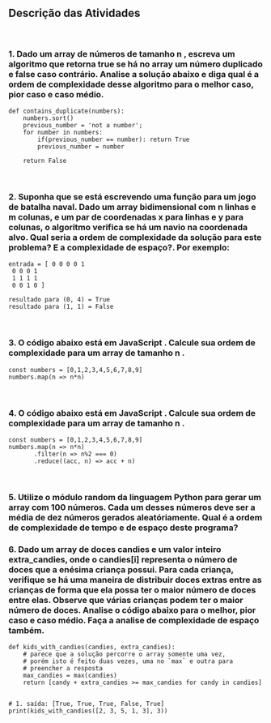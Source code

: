 ## Descrição das Atividades
<br>

### 1. Dado um array de números de tamanho n , escreva um algoritmo que retorna true se há no array um número duplicado e false caso contrário. Analise a solução abaixo e diga qual é a ordem de complexidade desse algoritmo para o melhor caso, pior caso e caso médio.
~~~
def contains_duplicate(numbers):
    numbers.sort()
    previous_number = 'not a number';
    for number in numbers:
        if(previous_number == number): return True
        previous_number = number

    return False
~~~
<br>

### 2. Suponha que se está escrevendo uma função para um jogo de batalha naval. Dado um array bidimensional com n linhas e m colunas, e um par de coordenadas x para linhas e y para colunas, o algoritmo verifica se há um navio na coordenada alvo. Qual seria a ordem de complexidade da solução para este problema? E a complexidade de espaço?. Por exemplo:
~~~
entrada = [ 0 0 0 0 1
 0 0 0 1
 1 1 1 1
 0 0 1 0 ]

resultado para (0, 4) = True
resultado para (1, 1) = False
~~~
<br>

### 3. O código abaixo está em JavaScript . Calcule sua ordem de complexidade para um array de tamanho n .
~~~
const numbers = [0,1,2,3,4,5,6,7,8,9]
numbers.map(n => n*n)
~~~
<br>

### 4. O código abaixo está em JavaScript . Calcule sua ordem de complexidade para um array de tamanho n .
~~~
const numbers = [0,1,2,3,4,5,6,7,8,9]
numbers.map(n => n*n)
       .filter(n => n%2 === 0)
       .reduce((acc, n) => acc + n)
~~~
<br>


### 5. Utilize o módulo random da linguagem Python para gerar um array com 100 números. Cada um desses números deve ser a média de dez números gerados aleatóriamente. Qual é a ordem de complexidade de tempo e de espaço deste programa?
### 6. Dado um array de doces candies e um valor inteiro extra_candies, onde o candies[i] representa o número de doces que a enésima criança possui. Para cada criança, verifique se há uma maneira de distribuir doces extras entre as crianças de forma que ela possa ter o maior número de doces entre elas. Observe que várias crianças podem ter o maior número de doces. Analise o código abaixo para o melhor, pior caso e caso médio. Faça a analise de complexidade de espaço também.
~~~
def kids_with_candies(candies, extra_candies):
    # parece que a solução percorre o array somente uma vez,
    # porém isto é feito duas vezes, uma no `max` e outra para
    # preencher a resposta
    max_candies = max(candies)
    return [candy + extra_candies >= max_candies for candy in candies]


# 1. saída: [True, True, True, False, True]
print(kids_with_candies([2, 3, 5, 1, 3], 3))
~~~
<br>
